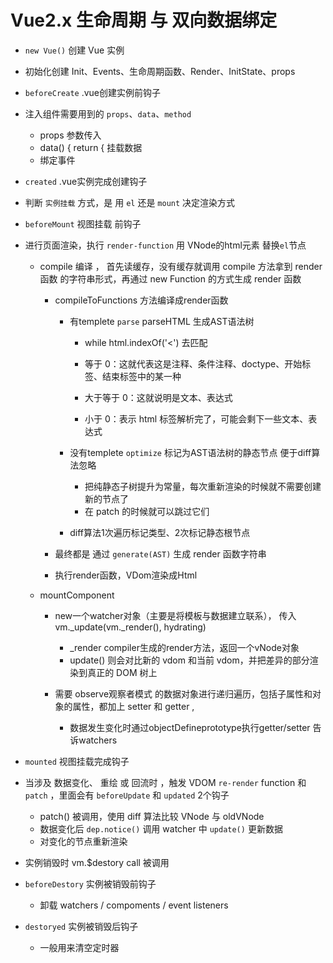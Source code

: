 # Vue2.x 生命周期 与 双向数据绑定 

+ `new Vue()` 创建 Vue 实例



+ 初始化创建 Init、Events、生命周期函数、Render、InitState、props



+ `beforeCreate` .vue创建实例前钩子
   

+ 注入组件需要用到的  `props`、`data`、`method`
   + props 参数传入
   + data() { return { 挂载数据
   + 绑定事件


+ `created` .vue实例完成创建钩子


+ 判断 `实例挂载` 方式，是 用 `el` 还是 `mount` 决定渲染方式

+ `beforeMount` 视图挂载 前钩子

+ 进行页面渲染，执行 `render-function` 用 VNode的html元素 替换`el`节点
    
    + compile 编译 ， 首先读缓存，没有缓存就调用 compile 方法拿到 render 函数 的字符串形式，再通过 new Function 的方式生成 render 函数

        
        + compileToFunctions 方法编译成render函数

            + 有templete `parse` parseHTML 生成AST语法树

               + while  html.indexOf('<') 去匹配

                + 等于 0：这就代表这是注释、条件注释、doctype、开始标签、结束标签中的某一种
                + 大于等于 0：这就说明是文本、表达式
                + 小于 0：表示 html 标签解析完了，可能会剩下一些文本、表达式



            + 没有templete `optimize` 标记为AST语法树的静态节点  便于diff算法忽略

               + 把纯静态子树提升为常量，每次重新渲染的时候就不需要创建新的节点了
               + 在 patch 的时候就可以跳过它们

            + diff算法1次遍历标记类型、2次标记静态根节点


        + 最终都是 通过 `generate(AST)` 生成  render 函数字符串
 
        + 执行render函数，VDom渲染成Html
   

    + mountComponent
    
        + new一个watcher对象（主要是将模板与数据建立联系）， 传入 vm._update(vm._render(), hydrating)
            + _render compiler生成的render方法，返回一个vNode对象
            + update() 则会对比新的 vdom 和当前 vdom，并把差异的部分渲染到真正的 DOM 树上

        + 需要 observe观察者模式 的数据对象进行递归遍历，包括子属性和对象的属性，都加上 setter 和 getter ,
           + 数据发生变化时通过objectDefineprototype执行getter/setter 告诉watchers


+ `mounted` 视图挂载完成钩子


+ 当涉及 数据变化、 重绘 或 回流时 ，触发 VDOM `re-render` function 和 `patch` ，里面会有 `beforeUpdate` 和 `updated` 2个钩子
    + patch() 被调用，使用 diff 算法比较 VNode 与 oldVNode
    + 数据变化后 `dep.notice()` 调用 watcher 中 `update()` 更新数据
    + 对变化的节点重新渲染
  
+ 实例销毁时 vm.$destory call 被调用 


+ `beforeDestory` 实例被销毁前钩子

    + 卸载 watchers / compoments / event listeners


+ `destoryed` 实例被销毁后钩子
   + 一般用来清空定时器